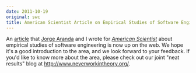 ```yaml
---
date: 2011-10-19
original: swc
title: American Scientist Article on Empirical Studies of Software Engineering
---
```

<p>An <a href="http://www.americanscientist.org/issues/id.13845,y.2011,no.6,content.true,page.1,css.print/issue.aspx">article</a> that <a href="http://catenary.wordpress.com/">Jorge Aranda</a> and I wrote for <a href="http://www.americanscientist.org/"><em>American Scientist</em></a> about empirical studies of software engineering is now up on the web. We hope it's a good introduction to the area, and we look forward to your feedback. If you'd like to know more about the area, please check out our joint "neat results" blog at <a href="http://www.neverworkintheory.org/">http://www.neverworkintheory.org/</a>.</p>
